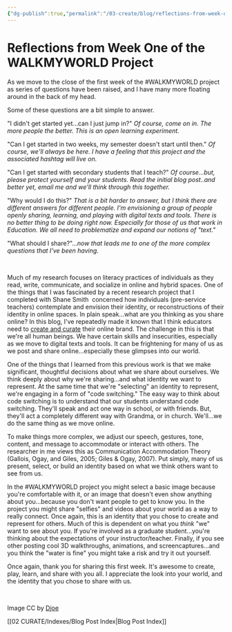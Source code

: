 ```yaml
---
{"dg-publish":true,"permalink":"/03-create/blog/reflections-from-week-one-of-the-walkmyworld-project/","title":"Reflections from Week One of the #WALKMYWORLD Project","tags":["literacy","walkmyworld"]}
---
```


# Reflections from Week One of the WALKMYWORLD Project

As we move to the close of the first week of the #WALKMYWORLD project as series of questions have been raised, and I have many more floating around in the back of my head.

Some of these questions are a bit simple to answer.

"I didn't get started yet...can I just jump in?" _Of course, come on in. The more people the better. This is an open learning experiment._

"Can I get started in two weeks, my semester doesn't start until then." _Of course, we'll always be here. I have a feeling that this project and the associated hashtag will live on._ 

"Can I get started with secondary students that I teach?" _Of course...but, please protect yourself and your students. Read the initial blog post..and better yet, email me and we'll think through this together._

"Why would I do this?" _That is a bit harder to answer, but I think there are different answers for different people. I'm envisioning a group of people openly sharing, learning, and playing with digital texts and tools. There is no better thing to be doing right now. Especially for those of us that work in Education. We all need to problematize and expand our notions of "text."_

"What should I share?"..._now that leads me to one of the more complex questions that I've been having._

 

Much of my research focuses on literacy practices of individuals as they read, write, communicate, and socialize in online and hybrid spaces. One of the things that I was fascinated by a recent research project that I completed with Shane Smith  concerned how individuals (pre-service teachers) contemplate and envision their identity, or reconstructions of their identity in online spaces. In plain speak...what are you thinking as you share online? In this blog, I've repeatedly made it known that I think educators need to [create and curate](http://wiobyrne.com/creating-and-curating-your-online-brand/) their online brand. The challenge in this is that we're all human beings. We have certain skills and insecurities, especially as we move to digital texts and tools. It can be frightening for many of us as we post and share online...especially these glimpses into our world.

One of the things that I learned from this previous work is that we make significant, thoughtful decisions about what we share about ourselves. We think deeply about why we're sharing...and what identity we want to represent. At the same time that we're "selecting" an identity to represent, we're engaging in a form of "code switching." The easy way to think about code switching is to understand that our students understand code switching. They'll speak and act one way in school, or with friends. But, they'll act a completely different way with Grandma, or in church. We'll...we do the same thing as we move online.

To make things more complex, we adjust our speech, gestures, tone, content, and message to accommodate or interact with others. The researcher in me views this as Communication Accommodation Theory (Gallois, Ogay, and Giles, 2005; Giles & Ogay, 2007). Put simply, many of us present, select, or build an identity based on what we think others want to see from us.

In the #WALKMYWORLD project you might select a basic image because you're comfortable with it, or an image that doesn't even show anything about you...because you don't want people to get to know you. In the project you might share "selfies" and videos about your world as a way to really connect. Once again, this is an identity that you chose to create and represent for others. Much of this is dependent on what you _think_ "we" want to see about you. If you're involved as a graduate student...you're thinking about the expectations of your instructor/teacher. Finally, if you see other posting cool 3D walkthroughs, animations, and screencaptures...and you think the "water is fine" you might take a risk and try it out yourself.

Once again, thank you for sharing this first week. It's awesome to create, play, learn, and share with you all. I appreciate the look into your world, and the identity that you chose to share with us.

 

Image CC by [Djoe](http://www.deviantart.com/art/--78400236)

[[02 CURATE/Indexes/Blog Post Index\|Blog Post Index]]